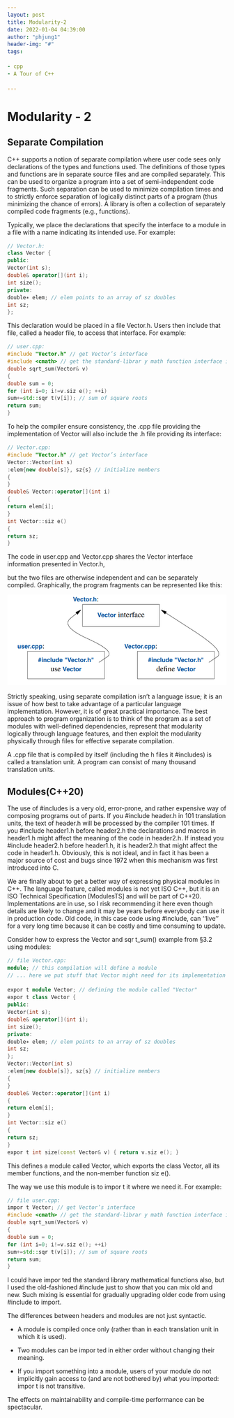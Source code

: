 ```yaml
---
layout: post
title: Modularity-2
date: 2022-01-04 04:39:00
author: "phjung1"
header-img: "#"
tags:

- cpp
- A Tour of C++

---
```


# Modularity - 2

## Separate Compilation

C++ supports a notion of separate compilation where user code sees only declarations of the types and functions used. The definitions of those types and functions are in separate source files and are compiled separately. This can be used to organize a program into a set of semi-independent code fragments. Such separation can be used to minimize compilation times and to strictly enforce separation of logically distinct parts of a program (thus minimizing the chance of errors). A library is often a collection of separately compiled code fragments (e.g., functions).



Typically, we place the declarations that specify the interface to a module in a file with a name indicating its intended use. For example:



```cpp
// Vector.h:
class Vector {
public:
Vector(int s);
double& operator[](int i);
int size();
private:
double∗ elem; // elem points to an array of sz doubles
int sz;
};
```

This declaration would be placed in a file Vector.h. Users then include that file, called a header file, to access that interface. For example:



```cpp
// user.cpp:
#include "Vector.h" // get Vector’s interface
#include <cmath> // get the standard-librar y math function interface including sqrt()
double sqrt_sum(Vector& v)
{
double sum = 0;
for (int i=0; i!=v.siz e(); ++i)
sum+=std::sqr t(v[i]); // sum of square roots
return sum;
}
```

To help the compiler ensure consistency, the .cpp file providing the implementation of Vector will also include the .h file providing its interface:



```cpp
// Vector.cpp:
#include "Vector.h" // get Vector’s interface
Vector::Vector(int s)
:elem{new double[s]}, sz{s} // initialize members
{
}
double& Vector::operator[](int i)
{
return elem[i];
}
int Vector::siz e()
{
return sz;
}
```

The code in user.cpp and Vector.cpp shares the Vector interface information presented in Vector.h,



but the two files are otherwise independent and can be separately compiled. Graphically, the program fragments can be represented like this:

![](https://raw.githubusercontent.com/phjung1/imageUploader/main/2022/01/04-04-48-42-2022-01-04-04-48-40-image.png)

Strictly speaking, using separate compilation isn’t a language issue; it is an issue of how best to take advantage of a particular language implementation. However, it is of great practical importance. The best approach to program organization is to think of the program as a set of modules with well-defined dependencies, represent that modularity logically through language features, and then exploit the modularity physically through files for effective separate compilation.



A .cpp file that is compiled by itself (including the h files it #includes) is called a translation unit. A program can consist of many thousand translation units.



## Modules(C++20)

The use of #includes is a very old, error-prone, and rather expensive way of composing programs out of parts. If you #include header.h in 101 translation units, the text of header.h will be processed by the compiler 101 times. If you #include header1.h before header2.h the declarations and macros in header1.h might affect the meaning of the code in header2.h. If instead you #include header2.h before header1.h, it is header2.h that might affect the code in header1.h. Obviously, this is not ideal, and in fact it has been a major source of cost and bugs since 1972 when this mechanism was first introduced into C.



We are finally about to get a better way of expressing physical modules in C++. The language feature, called modules is not yet ISO C++, but it is an ISO Technical Specification [ModulesTS] and will be part of C++20. Implementations are in use, so I risk recommending it here even though details are likely to change and it may be years before everybody can use it in production code. Old code, in this case code using #include, can ‘‘live’’ for a very long time because it can be costly and time consuming to update.



Consider how to express the Vector and sqr t_sum() example from §3.2 using modules:



```cpp
// file Vector.cpp:
module; // this compilation will define a module
// ... here we put stuff that Vector might need for its implementation ...

expor t module Vector; // defining the module called "Vector"
expor t class Vector {
public:
Vector(int s);
double& operator[](int i);
int size();
private:
double∗ elem; // elem points to an array of sz doubles
int sz;
};
Vector::Vector(int s)
:elem{new double[s]}, sz{s} // initialize members
{
}
double& Vector::operator[](int i)
{
return elem[i];
}
int Vector::siz e()
{
return sz;
}
expor t int size(const Vector& v) { return v.siz e(); }
```

This defines a module called Vector, which exports the class Vector, all its member functions, and the non-member function siz e().



The way we use this module is to impor t it where we need it. For example:

```cpp
// file user.cpp:
impor t Vector; // get Vector’s interface
#include <cmath> // get the standard-librar y math function interface including sqrt()
double sqrt_sum(Vector& v)
{
double sum = 0;
for (int i=0; i!=v.siz e(); ++i)
sum+=std::sqr t(v[i]); // sum of square roots
return sum;
}
```



I could have impor ted the standard library mathematical functions also, but I used the old-fashioned #include just to show that you can mix old and new. Such mixing is essential for gradually upgrading older code from using #include to import.



The differences between headers and modules are not just syntactic.

- A module is compiled once only (rather than in each translation unit in which it is used).

- Two modules can be impor ted in either order without changing their meaning.

- If you import something into a module, users of your module do not implicitly gain access to (and are not bothered by) what you imported: impor t is not transitive.

The effects on maintainability and compile-time performance can be spectacular.
